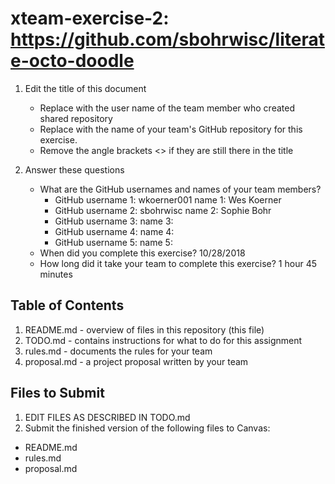 # xteam-exercise-2: https://github.com/sbohrwisc/literate-octo-doodle

1. Edit the title of this document
   * Replace <UserName> with the user name of the team member who created shared repository
   * Replace <GitHubRepositoryName> with the name of your team's GitHub repository for this exercise.
   * Remove the angle brackets <> if they are still there in the title

2. Answer these questions
   * What are the GitHub usernames and names of your team members?
       * GitHub username 1: wkoerner001       name 1: Wes Koerner
       * GitHub username 2: sbohrwisc         name 2: Sophie Bohr
       * GitHub username 3:       name 3:
       * GitHub username 4:       name 4:
       * GitHub username 5:       name 5:
   * When did you complete this exercise? 
   10/28/2018
   * How long did it take your team to complete this exercise? 
   1 hour 45 minutes

## Table of Contents

1. README.md - overview of files in this repository (this file)
2. TODO.md - contains instructions for what to do for this assignment
3. rules.md - documents the rules for your team
4. proposal.md - a project proposal written by your team

## Files to Submit

1. EDIT FILES AS DESCRIBED IN TODO.md
2. Submit the finished version of the following files to Canvas:

* README.md
* rules.md
* proposal.md
